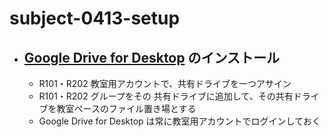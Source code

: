 # subject-0413-setup

- ## [Google Drive for Desktop](https://support.google.com/a/answer/7491144?hl=ja) のインストール
  - R101・R202 教室用アカウントで、共有ドライブを一つアサイン
  - R101・R202 グループをその 共有ドライブに追加して、その共有ドライブを教室ペースのファイル置き場とする
  - Google Drive for Desktop は常に教室用アカウントでログインしておく
